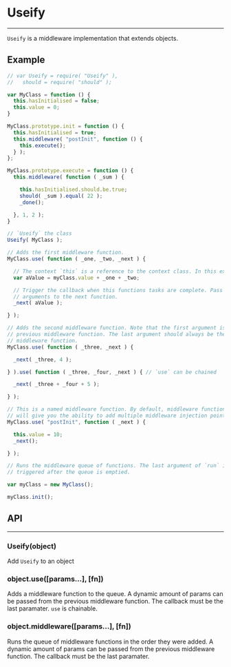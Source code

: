 # Useify
---

`Useify` is a middleware implementation that extends objects.

## Example

```javascript
// var Useify = require( "Useify" ),
//   should = require( "should" );

var MyClass = function () {
  this.hasInitialised = false;
  this.value = 0;
}

MyClass.prototype.init = function () {
  this.hasInitialised = true;
  this.middleware( "postInit", function () {
    this.execute();
  } );
};

MyClass.prototype.execute = function () {
  this.middleware( function ( _sum ) {

    this.hasInitialised.should.be.true;
    should( _sum ).equal( 22 );
    _done();

  }, 1, 2 );
}

// `Useify` the class
Useify( MyClass );

// Adds the first middleware function.
MyClass.use( function ( _one, _two, _next ) {

  // The context `this` is a reference to the context class. In this example it is `myClass`
  var aValue = myClass.value + _one + _two;

  // Trigger the callback when this functions tasks are complete. Pass a dynmaic amount of
  // arguments to the next function.
  _next( aValue );

} );

// Adds the second middleware function. Note that the first argument is the paramater from the
// previous middleware function. The last argument should always be the callback to the next
// middleware function.
MyClass.use( function ( _three, _next ) {

  _next( _three, 4 );

} ).use( function ( _three, _four, _next ) { // `use` can be chained

  _next( _three + _four + 5 );

} );

// This is a named middleware function. By default, middleware functions are named "all". This
// will give you the ability to add multiple middleware injection points.
MyClass.use( "postInit", function ( _next ) {

  this.value = 10;
  _next();

} );

// Runs the middleware queue of functions. The last argument of `run` is a callback that is 
// triggered after the queue is emptied.

var myClass = new MyClass();

myClass.init();
```

## API
---

### Useify(object)

Add `Useify` to an object

### object.use([params...], [fn])

Adds a middleware function to the queue. A dynamic amount of params can be passed from the previous middleware function. The callback must be the last paramater. `use` is chainable.

### object.middleware([params...], [fn])

Runs the queue of middleware functions in the order they were added. A dynamic amount of params can be passed from the previous middleware function. The callback must be the last paramater.